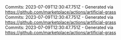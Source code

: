 Commits: 2023-07-09T12:30:47.751Z - Generated via https://github.com/marketplace/actions/artificial-grass
<br>
Commits: 2023-07-09T12:30:47.751Z - Generated via https://github.com/marketplace/actions/artificial-grass
<br>
Commits: 2023-07-09T12:30:47.751Z - Generated via https://github.com/marketplace/actions/artificial-grass
<br>
